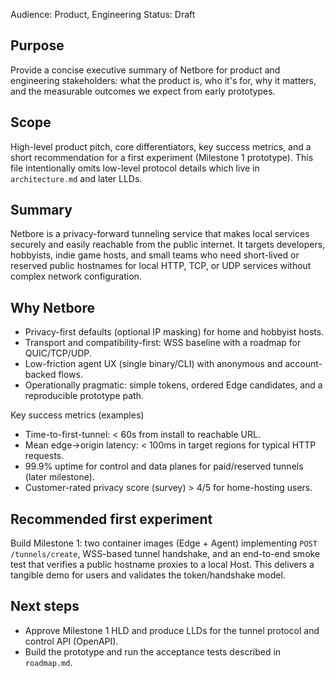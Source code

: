 Audience: Product, Engineering
Status: Draft

Purpose
-------
Provide a concise executive summary of Netbore for product and engineering stakeholders: what the product is, who it's for, why it matters, and the measurable outcomes we expect from early prototypes.

Scope
-----
High-level product pitch, core differentiators, key success metrics, and a short recommendation for a first experiment (Milestone 1 prototype). This file intentionally omits low-level protocol details which live in `architecture.md` and later LLDs.

Summary
-------
Netbore is a privacy-forward tunneling service that makes local services securely and easily reachable from the public internet. It targets developers, hobbyists, indie game hosts, and small teams who need short-lived or reserved public hostnames for local HTTP, TCP, or UDP services without complex network configuration.

Why Netbore
-----------
- Privacy-first defaults (optional IP masking) for home and hobbyist hosts.
- Transport and compatibility-first: WSS baseline with a roadmap for QUIC/TCP/UDP.
- Low-friction agent UX (single binary/CLI) with anonymous and account-backed flows.
- Operationally pragmatic: simple tokens, ordered Edge candidates, and a reproducible prototype path.

Key success metrics (examples)
- Time-to-first-tunnel: < 60s from install to reachable URL.
- Mean edge→origin latency: < 100ms in target regions for typical HTTP requests.
- 99.9% uptime for control and data planes for paid/reserved tunnels (later milestone).
- Customer-rated privacy score (survey) > 4/5 for home-hosting users.

Recommended first experiment
----------------------------
Build Milestone 1: two container images (Edge + Agent) implementing `POST /tunnels/create`, WSS-based tunnel handshake, and an end-to-end smoke test that verifies a public hostname proxies to a local Host. This delivers a tangible demo for users and validates the token/handshake model.

Next steps
----------
- Approve Milestone 1 HLD and produce LLDs for the tunnel protocol and control API (OpenAPI).
- Build the prototype and run the acceptance tests described in `roadmap.md`.
